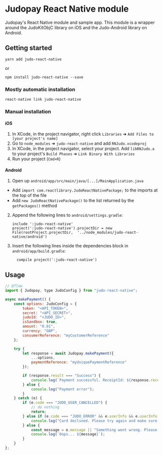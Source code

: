 # Judopay React Native module

Judopay's React Native module and sample app. This module is a wrapper around the JudoKitObjC library on iOS and the Judo-Android library on Android.

## Getting started

`yarn add judo-react-native`

or

`npm install judo-react-native --save`

### Mostly automatic installation

`react-native link judo-react-native`

### Manual installation

#### iOS

1. In XCode, in the project navigator, right click `Libraries` ➜ `Add Files to [your project's name]`
2. Go to `node_modules` ➜ `judo-react-native` and add `RNJudo.xcodeproj`
3. In XCode, in the project navigator, select your project. Add `libRNJudo.a` to your project's `Build Phases` ➜ `Link Binary With Libraries`
4. Run your project (`Cmd+R`)

#### Android

1. Open up `android/app/src/main/java/[...]/MainApplication.java`

 - Add `import com.reactlibrary.JudoReactNativePackage;` to the imports at the top of the file
 - Add `new JudoReactNativePackage()` to the list returned by the `getPackages()` method

2. Append the following lines to `android/settings.gradle`:
   ```
   include ':judo-react-native'
   project(':judo-react-native').projectDir = new File(rootProject.projectDir, 	'../node_modules/judo-react-native/android')
   ```

3. Insert the following lines inside the dependencies block in `android/app/build.gradle`:
   ```
     compile project(':judo-react-native')
   ```

## Usage

```javascript
// @flow
import { Judopay, type JudoConfig } from "judo-react-native";

async makePayment() {
    const options: JudoConfig = {
        token: "<API_TOKEN>",
        secret: "<API_SECRET>",
        judoId: "<JUDO_ID>",
        isSandbox: true,
        amount: "0.01",
        currency: "GBP",
        consumerReference: "myCustomerReference"
	};

    try {
        let response = await Judopay.makePayment({
            ...options,
            paymentReference: "myUniquePaymentReference"
        });

        if (response.result === "Success") {
            console.log(`Payment successful. ReceiptId: ${response.receiptId}`);
        } else {
            console.log("Payment error");
        }
    } catch (e) {
        if (e.code === "JUDO_USER_CANCELLED") {
            // do nothing
            return;
        } else if (e.code === "JUDO_ERROR" && e.userInfo && e.userInfo.result === "Declined") {
            console.log("Card declined. Please try again and make sure the card details are correct.");
        } else {
            const message = e.message || "Something went wrong. Please try again later.";
            console.log(`Oops... ${message}`);
        }
    }
};
```
